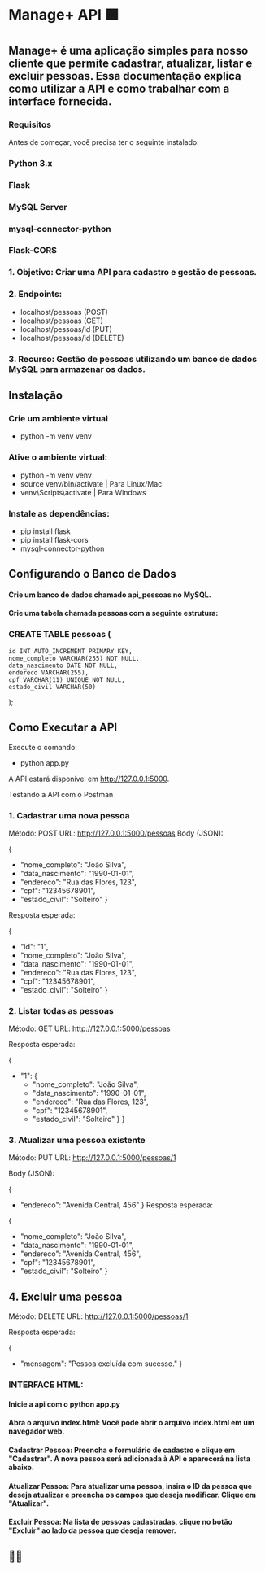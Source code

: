 # Manage+ API 🟧
## Manage+ é uma aplicação simples para nosso cliente que permite cadastrar, atualizar, listar e excluir pessoas. Essa documentação explica como utilizar a API e como trabalhar com a interface fornecida.

### Requisitos
Antes de começar, você precisa ter o seguinte instalado:

### Python 3.x
### Flask
### MySQL Server
### mysql-connector-python
### Flask-CORS

 ###  1. Objetivo: Criar uma API para cadastro e gestão de pessoas.
 ###  2. Endpoints: 
  - localhost/pessoas (POST)
  - localhost/pessoas (GET)
  - localhost/pessoas/id (PUT)
  - localhost/pessoas/id (DELETE)
 ###  3. Recurso: Gestão de pessoas utilizando um banco de dados MySQL para armazenar os dados.


## Instalação


### Crie um ambiente virtual

- python -m venv venv

### Ative o ambiente virtual:

-  python -m venv venv
- source venv/bin/activate  | Para Linux/Mac
- venv\Scripts\activate     | Para Windows



### Instale as dependências:

- pip install flask
- pip install flask-cors
- mysql-connector-python


## Configurando o Banco de Dados
#### Crie um banco de dados chamado api_pessoas no MySQL.
####  Crie uma tabela chamada pessoas com a seguinte estrutura:
###  CREATE TABLE pessoas (
    id INT AUTO_INCREMENT PRIMARY KEY,
    nome_completo VARCHAR(255) NOT NULL,
    data_nascimento DATE NOT NULL,
    endereco VARCHAR(255),
    cpf VARCHAR(11) UNIQUE NOT NULL,
    estado_civil VARCHAR(50)
);

## Como Executar a API
Execute o comando:

- python app.py

A API estará disponível em http://127.0.0.1:5000.

Testando a API com o Postman

### 1. Cadastrar uma nova pessoa

Método: POST
URL: http://127.0.0.1:5000/pessoas
Body (JSON):



{
  - "nome_completo": "João Silva",
  - "data_nascimento": "1990-01-01",
  - "endereco": "Rua das Flores, 123",
  - "cpf": "12345678901",
  - "estado_civil": "Solteiro"
}

Resposta esperada:

{
  - "id": "1",
  - "nome_completo": "João Silva",
  - "data_nascimento": "1990-01-01",
  - "endereco": "Rua das Flores, 123",
  - "cpf": "12345678901",
  - "estado_civil": "Solteiro"
}

### 2. Listar todas as pessoas
Método: GET
URL: http://127.0.0.1:5000/pessoas

Resposta esperada:


{
  - "1": {
    - "nome_completo": "João Silva",
    - "data_nascimento": "1990-01-01",
    - "endereco": "Rua das Flores, 123",
    - "cpf": "12345678901",
    - "estado_civil": "Solteiro"
  }
}


### 3. Atualizar uma pessoa existente
Método: PUT
URL: http://127.0.0.1:5000/pessoas/1

Body (JSON):

{
 - "endereco": "Avenida Central, 456"
}
Resposta esperada:

{
  - "nome_completo": "João Silva",
  - "data_nascimento": "1990-01-01",
  - "endereco": "Avenida Central, 456",
  - "cpf": "12345678901",
  - "estado_civil": "Solteiro"
}

## 4. Excluir uma pessoa
Método: DELETE
URL: http://127.0.0.1:5000/pessoas/1

Resposta esperada:

{
  - "mensagem": "Pessoa excluída com sucesso."
}


### INTERFACE HTML: 

#### Inicie a api com o python app.py

#### Abra o arquivo index.html: Você pode abrir o arquivo index.html em um navegador web.

####  Cadastrar Pessoa: Preencha o formulário de cadastro e clique em "Cadastrar". A nova pessoa será adicionada à API e aparecerá na lista abaixo.

####  Atualizar Pessoa: Para atualizar uma pessoa, insira o ID da pessoa que deseja atualizar e preencha os campos que deseja modificar. Clique em "Atualizar".

#### Excluir Pessoa: Na lista de pessoas cadastradas, clique no botão "Excluir" ao lado da pessoa que deseja remover.

## 🧡💙
